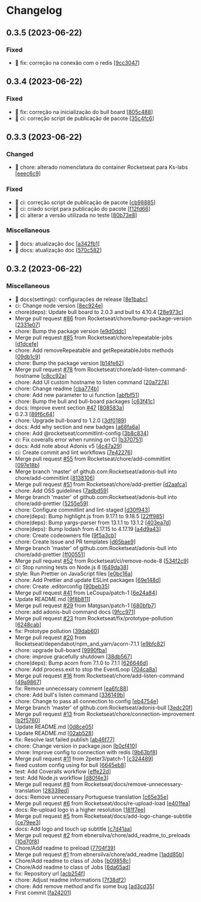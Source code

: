 # Changelog

<a name="0.3.5"></a>
## 0.3.5 (2023-06-22)

### Fixed

- 🐛 fix: correção na conexão com o redis [[9cc3047](https://github.com/ks-labs/adonis-bull/commit/9cc3047ad4a8e1db10b51379f6cedbb5d115f551)]


<a name="0.3.4"></a>
## 0.3.4 (2023-06-22)

### Fixed

- 🐛 fix: correção na inicialização do bull board [[805c488](https://github.com/ks-labs/adonis-bull/commit/805c488b2ed8e5dbf7a81c3b088a54dc0741c467)]
- 💚 ci: correção script de publicação de pacote [[35c4fc6](https://github.com/ks-labs/adonis-bull/commit/35c4fc67691945756680467f1c9eb806516f6ff6)]


<a name="0.3.3"></a>
## 0.3.3 (2023-06-22)

### Changed

- 🚚 chore: alterado nomenclatura do container Rocketseat para Ks-labs [[eeec6c9](https://github.com/ks-labs/adonis-bull/commit/eeec6c9b864caa4190b1991e841ffe3bf4339079)]

### Fixed

- 💚 ci: correção script de publicação de pacote [[cb98885](https://github.com/ks-labs/adonis-bull/commit/cb98885a967b807c0d1b5cea1f10163b8f9d698e)]
- 💚 ci: criado script para publicação do pacote [[f12fd66](https://github.com/ks-labs/adonis-bull/commit/f12fd66bccb092ed75b491b4f83718e0c7677537)]
- 💚 ci: alterar a versão utilizada no teste [[80b73e8](https://github.com/ks-labs/adonis-bull/commit/80b73e8ec9f8c7a0439e9f5115bee6e0eb985cd8)]

### Miscellaneous

- 📝 docs: atualização doc [[a342fb1](https://github.com/ks-labs/adonis-bull/commit/a342fb1ed586002f1e8f671d45075182a6c92c94)]
- 📝 docs: atualização doc [[570c582](https://github.com/ks-labs/adonis-bull/commit/570c582a5f27c1718514c5e7de49cb44ae8ea5af)]


<a name="0.3.2"></a>
## 0.3.2 (2023-06-22)

### Miscellaneous

- 📝 docs(settings): configurações de release [[8e1babc](https://github.com/ks-labs/adonis-bull/commit/8e1babcb9d7d33434940003054820febe1c2b783)]
-  ci: Change node version [[8ec924e](https://github.com/ks-labs/adonis-bull/commit/8ec924ea2dd33ebc23eac661bcdc2cac3ead9f6d)]
-  chore(deps): Update bull board to 2.0.3 and bull to 4.10.4 [[28e973c](https://github.com/ks-labs/adonis-bull/commit/28e973c3a1b288beb3c572743c04f85139b77c5f)]
-  Merge pull request [#86](https://github.com/ks-labs/adonis-bull/issues/86) from Rocketseat/chore/bump-package-version [[2331e07](https://github.com/ks-labs/adonis-bull/commit/2331e07a3869b37176f955e1422a2346a8e73c62)]
-  chore: Bump the package version [[e9d0ddc](https://github.com/ks-labs/adonis-bull/commit/e9d0ddc66551012529784b35d67a4576f085bec5)]
-  Merge pull request [#85](https://github.com/ks-labs/adonis-bull/issues/85) from Rocketseat/chore/repeatable-jobs [[d1dcefe](https://github.com/ks-labs/adonis-bull/commit/d1dcefe88ab1514368f04d046c441abc16c0b3cd)]
-  chore: Add removeRepeatable and getRepeatableJobs methods [[09db1c9](https://github.com/ks-labs/adonis-bull/commit/09db1c9c40d467445746478a374d5a2656a0d56b)]
-  chore: Bump the package version [[b14fe62](https://github.com/ks-labs/adonis-bull/commit/b14fe6207ff9f4320bf76f57766994edd46516cb)]
-  Merge pull request [#78](https://github.com/ks-labs/adonis-bull/issues/78) from Rocketseat/chore/add-listen-command-hostname [[c8cc92a](https://github.com/ks-labs/adonis-bull/commit/c8cc92aa4a5d68ef26e12701b2d0a3f2ab829de7)]
-  chore: Add UI custom hostname to listen command [[20a7274](https://github.com/ks-labs/adonis-bull/commit/20a7274112f4f8ae4c06cfc083ba3183f24aa412)]
-  chore: Change readme [[cba774b](https://github.com/ks-labs/adonis-bull/commit/cba774bd422d908fd91fe4d28d240cf445c9be4d)]
-  chore: Add new parameter to ui function [[abfbf51](https://github.com/ks-labs/adonis-bull/commit/abfbf51ec70664737f20daa4fb451c635bb37e71)]
-  chore: Bump the bull and bull-board packages [[c63f41c](https://github.com/ks-labs/adonis-bull/commit/c63f41c0d4bfa07bb65a79d414e0b0b05bf72615)]
-  docs: Improve event section [#47](https://github.com/ks-labs/adonis-bull/issues/47) [[808583a](https://github.com/ks-labs/adonis-bull/commit/808583ad06c4f91dc32ab6faabaa84ed06b74048)]
-  0.2.3 [[89f6c64](https://github.com/ks-labs/adonis-bull/commit/89f6c647661dbd49a22ce17f1fbd4937dd82cf8a)]
-  chore: Upgrade bull-board to 1.2.0 [[3df0189](https://github.com/ks-labs/adonis-bull/commit/3df018994701434c581295d3af277175d792c7ea)]
-  docs: Add why section and new badges [[a68fa6a](https://github.com/ks-labs/adonis-bull/commit/a68fa6a4ad8ff993822008a05df78d54a49d1000)]
-  chore: Add @rocketseat/commitlint-config [[3b8c834](https://github.com/ks-labs/adonis-bull/commit/3b8c8348ee4fb3685480fbccc920e07c2131ddda)]
-  ci: Fix coveralls error when running on CI [[b370751](https://github.com/ks-labs/adonis-bull/commit/b37075187be324371a41eee01a4ae93503c12077)]
-  docs: Add note about Adonis v5 [[4c47a29](https://github.com/ks-labs/adonis-bull/commit/4c47a29bac4862caa0109aca8bf2662fbb7c469e)]
-  ci: Create commit and lint workflows [[7e42276](https://github.com/ks-labs/adonis-bull/commit/7e4227686ce1ae05277c5bdf192398774dda3b14)]
-  Merge pull request [#55](https://github.com/ks-labs/adonis-bull/issues/55) from Rocketseat/chore/add-commitlint [[097e18b](https://github.com/ks-labs/adonis-bull/commit/097e18bfe3e313113daa7130f9c3866a92edd987)]
-  Merge branch &#x27;master&#x27; of github.com:Rocketseat/adonis-bull into chore/add-commitlint [[8138106](https://github.com/ks-labs/adonis-bull/commit/8138106642ef93b86bd0b03871eb187a5c176c55)]
-  Merge pull request [#51](https://github.com/ks-labs/adonis-bull/issues/51) from Rocketseat/chore/add-prettier [[d2aafca](https://github.com/ks-labs/adonis-bull/commit/d2aafcaee7b8496b57c9959e382c2f5562670bd7)]
-  chore: Add OSS guidelines [[7adbd59](https://github.com/ks-labs/adonis-bull/commit/7adbd59434981e5c431b553b4b5b028920e8cc70)]
-  Merge branch &#x27;master&#x27; of github.com:Rocketseat/adonis-bull into chore/add-prettier [[5255e59](https://github.com/ks-labs/adonis-bull/commit/5255e59e6ff3c937b7bcba8f5e7e77fb87830564)]
-  chore: Configure commitlint and lint-staged [[d30f943](https://github.com/ks-labs/adonis-bull/commit/d30f943b1a97534be3cd3fc66eee612a00c2b99a)]
-  chore(deps): Bump highlight.js from 9.17.1 to 9.18.5 [[22ff985](https://github.com/ks-labs/adonis-bull/commit/22ff98519b709d3d69837a332bafffcd2287643e)]
-  chore(deps): Bump yargs-parser from 13.1.1 to 13.1.2 [[403ea7d](https://github.com/ks-labs/adonis-bull/commit/403ea7d68d2746c31a9bd7156be3f7e945933745)]
-  chore(deps): Bump lodash from 4.17.15 to 4.17.19 [[a4d9a43](https://github.com/ks-labs/adonis-bull/commit/a4d9a439e9cb8bf587e9cfd14a2505d9f774d934)]
-  chore: Create codeowners file [[9f5a3cb](https://github.com/ks-labs/adonis-bull/commit/9f5a3cb91839f82e7f111c383a05b85bf7b27554)]
-  chore: Create Issue and PR templates [[d65bae9](https://github.com/ks-labs/adonis-bull/commit/d65bae9cc8a071713a05426fc73f1e22859fc6de)]
-  Merge branch &#x27;master&#x27; of github.com:Rocketseat/adonis-bull into chore/add-prettier [[ff00551](https://github.com/ks-labs/adonis-bull/commit/ff0055196ad16c3e710b8fa8256ace45a5709189)]
-  Merge pull request [#52](https://github.com/ks-labs/adonis-bull/issues/52) from Rocketseat/ci/remove-node-8 [[534f2c9](https://github.com/ks-labs/adonis-bull/commit/534f2c9c5294dee6001e7c5c0898264bfd02b6c8)]
-  ci: Stop running tests on Node.js 8 [[649da38](https://github.com/ks-labs/adonis-bull/commit/649da3802d481ded8a30372340b2109ec948176d)]
-  style: Run Prettier on JavaScript files [[e0bc16a](https://github.com/ks-labs/adonis-bull/commit/e0bc16afe58ad8f0705098509c7dcf7bb4bc42f6)]
-  chore: Add Prettier and update ESLint packages [[69e148d](https://github.com/ks-labs/adonis-bull/commit/69e148d84335bd2e8ad02c961ab6e55ceca671e7)]
-  chore: Create .editorconfig [[90beb35](https://github.com/ks-labs/adonis-bull/commit/90beb3555ebc098bca359f632e0baf5d8d757028)]
-  Merge pull request [#41](https://github.com/ks-labs/adonis-bull/issues/41) from LeCoupa/patch-1 [[6e24a84](https://github.com/ks-labs/adonis-bull/commit/6e24a84b993dae45828e6c22bfcaef4b1084033f)]
-  Update README.md [[9f8b811](https://github.com/ks-labs/adonis-bull/commit/9f8b811345228389e355c4756a53cdcc9e4ebe56)]
-  Merge pull request [#29](https://github.com/ks-labs/adonis-bull/issues/29) from Matgsan/patch-1 [[680bfb7](https://github.com/ks-labs/adonis-bull/commit/680bfb7a4a5b5b2a4eadf34d74777bc6585c4391)]
-  chore: add adonis-bull command docs [[9fcc971](https://github.com/ks-labs/adonis-bull/commit/9fcc9716489c60d367986645cff95b629a596860)]
-  Merge pull request [#23](https://github.com/ks-labs/adonis-bull/issues/23) from Rocketseat/fix/prototype-pollution [[6248cab](https://github.com/ks-labs/adonis-bull/commit/6248cab5ec7ae92d39c1b8f02418530a4b35dfea)]
-  fix: Prototype pollution [[39dab60](https://github.com/ks-labs/adonis-bull/commit/39dab60d02d808eebf010b931e589659c30a61a8)]
-  Merge pull request [#20](https://github.com/ks-labs/adonis-bull/issues/20) from Rocketseat/dependabot/npm_and_yarn/acorn-7.1.1 [[e9bfc82](https://github.com/ks-labs/adonis-bull/commit/e9bfc82bd962a57ac7381f4652b6fe1e5ce9f0bb)]
-  chore: upgrade bull-board [[9990fba](https://github.com/ks-labs/adonis-bull/commit/9990fba97f1450bfbd8ff706167aceafc0acbc7b)]
-  chore: improve gracefully shutdown [[38db567](https://github.com/ks-labs/adonis-bull/commit/38db567f0ed30816fd75d054bd076ddfbe56547d)]
-  chore(deps): Bump acorn from 7.1.0 to 7.1.1 [[626646d](https://github.com/ks-labs/adonis-bull/commit/626646d0a9d1a13b6c59183eb160eb0ab071a7bd)]
-  chore: Add process.exit to stop the EventLoop [[704ca8a](https://github.com/ks-labs/adonis-bull/commit/704ca8a77c7a284f4fd1461840ae6cde89b0e04a)]
-  Merge pull request [#16](https://github.com/ks-labs/adonis-bull/issues/16) from Rocketseat/chore/add-listen-command [[49a9867](https://github.com/ks-labs/adonis-bull/commit/49a986721a1f973058044741438b7708aaa47398)]
-  fix: Remove unnecessary comment [[ea6fc88](https://github.com/ks-labs/adonis-bull/commit/ea6fc88292981be6c52f55c5c4053c121a7f8d6e)]
-  chore: Add bull&#x27;s listen command [[336149b](https://github.com/ks-labs/adonis-bull/commit/336149b3d1e536b241912b05210fa896df31fd87)]
-  chore: Change to pass all connection to config [[eb4754e](https://github.com/ks-labs/adonis-bull/commit/eb4754e0cb37b024d1102bb08dfeba6c370c3864)]
-  Merge branch &#x27;master&#x27; of github.com:Rocketseat/adonis-bull [[3edc20f](https://github.com/ks-labs/adonis-bull/commit/3edc20f30e4c060d3610ddb61964ee05fc9f6385)]
-  Merge pull request [#13](https://github.com/ks-labs/adonis-bull/issues/13) from Rocketseat/chore/connection-improvement [[b2f5760](https://github.com/ks-labs/adonis-bull/commit/b2f5760db2231bb0e11645e45f4a68ccba1a70a5)]
-  Update README.md [[0d8ce05](https://github.com/ks-labs/adonis-bull/commit/0d8ce059622e12ada4d5062f08a0a2033811837b)]
-  Update README.md [[02ab528](https://github.com/ks-labs/adonis-bull/commit/02ab528ee49441667ff9972c7b95567d7bc7d51e)]
-  fix: Resolve last failed publish [[ab46f77](https://github.com/ks-labs/adonis-bull/commit/ab46f774e0e44577ff25ca17a0c848c73392815a)]
-  chore: Change version in package.json [[b0cf410](https://github.com/ks-labs/adonis-bull/commit/b0cf4102da8be7168c9a83fcb3e6a00f5ec11a76)]
-  chore: Improve config to connection with redis [[9b63bf8](https://github.com/ks-labs/adonis-bull/commit/9b63bf8167446023b4657b242a966bd73b3a4fd6)]
-  Merge pull request [#11](https://github.com/ks-labs/adonis-bull/issues/11) from 2peter3/patch-1 [[c324489](https://github.com/ks-labs/adonis-bull/commit/c3244896df7ed54632c7e3351df1b99513d1bce0)]
-  fixed custom config using for bull [[6645eb8](https://github.com/ks-labs/adonis-bull/commit/6645eb8569a9ff7f47448219b00fbddac6c95757)]
-  test: Add Coveralls workflow [[effe22d](https://github.com/ks-labs/adonis-bull/commit/effe22d6248ff963fc7c1ce41c759e0b36177345)]
-  test: Add Node.js workflow [[d80f4e3](https://github.com/ks-labs/adonis-bull/commit/d80f4e3d5915552bf5626c0f74a1563a9ea2147c)]
-  Merge pull request [#8](https://github.com/ks-labs/adonis-bull/issues/8) from Rocketseat/docs/remove-unnecessary-translation [[28339ed](https://github.com/ks-labs/adonis-bull/commit/28339edc0e0febafc0e4e8783264895c6667e872)]
-  docs: Remove unnecessary Portuguese translation [[c65e35e](https://github.com/ks-labs/adonis-bull/commit/c65e35e50d141ff395a21ac117aeb982c68fe28c)]
-  Merge pull request [#6](https://github.com/ks-labs/adonis-bull/issues/6) from Rocketseat/docs/re-upload-load [[e401fea](https://github.com/ks-labs/adonis-bull/commit/e401fead9bd97ef3effe23b0620fb783847cc64d)]
-  docs: Re-upload logo in a higher resolution [[181f7ee](https://github.com/ks-labs/adonis-bull/commit/181f7ee4c7fad7a8d7d81892518ccce06f5811de)]
-  Merge pull request [#5](https://github.com/ks-labs/adonis-bull/issues/5) from Rocketseat/docs/add-logo-change-subtitle [[ce79ee3](https://github.com/ks-labs/adonis-bull/commit/ce79ee3938efecf1ecf23c98c514e0b1dbc0f08d)]
-  docs: Add logo and touch up subtitle [[c7d41aa](https://github.com/ks-labs/adonis-bull/commit/c7d41aa97e3653ff23f2a289b0ba8eb353ca181c)]
-  Merge pull request [#2](https://github.com/ks-labs/adonis-bull/issues/2) from ebnersilva/chore/add_readme_to_preloads [[10d70f8](https://github.com/ks-labs/adonis-bull/commit/10d70f8ee229144c3e67defa689d369e4f4485e2)]
-  Chore/Add readme to preload [[7704f39](https://github.com/ks-labs/adonis-bull/commit/7704f39d89555c67e4b8bf16e32467464318eaf2)]
-  Merge pull request [#1](https://github.com/ks-labs/adonis-bull/issues/1) from ebnersilva/chore/add_readme [[1add85b](https://github.com/ks-labs/adonis-bull/commit/1add85babe385af57d3df8f3515a3a6145b3d460)]
-  Chore/Add readme to class of Jobs [[b09858c](https://github.com/ks-labs/adonis-bull/commit/b09858c0a44e51b5801d6a669df816aac1b167de)]
-  Chore/Add readme to class of Jobs [[6da65ad](https://github.com/ks-labs/adonis-bull/commit/6da65ad3fd45376a059ea39f46f7c0789719e309)]
-  fix: Repository url [[acb254f](https://github.com/ks-labs/adonis-bull/commit/acb254fb5739e37765da2bf53cd58a45c9dadee4)]
-  chore: Adjust readme informations [[7f38df2](https://github.com/ks-labs/adonis-bull/commit/7f38df2194316a955f8718d0a3ef82e14f0d40d6)]
-  chore: Add remove method and fix some bug [[ad3cd35](https://github.com/ks-labs/adonis-bull/commit/ad3cd35d61a3d8c0c7d7492710db998e9c6c0129)]
-  First commit [[fa24201](https://github.com/ks-labs/adonis-bull/commit/fa242010b2b91417f24c04774478aad6f0580645)]


